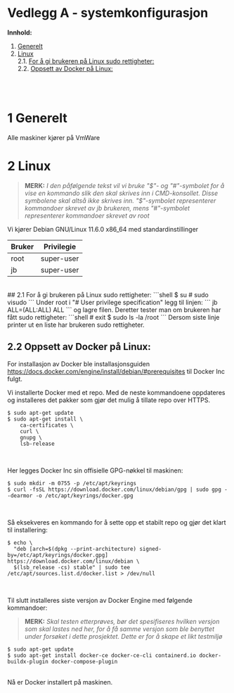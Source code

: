 # Vedlegg A - systemkonfigurasjon

**Innhold:**
1. [Generelt](#1-generelt)
2. [Linux](#2-linux)  
2.1. [For å gi brukeren på Linux sudo rettigheter:](#21-for-å-gi-brukeren-på-linux-sudo-rettigheter)  
2.2. [Oppsett av Docker på Linux:](#22-oppsett-av-docker-på-linux)  

<br>
<br>

# 1 Generelt

Alle maskiner kjører på VmWare
<br>

# 2 Linux

> **MERK:** _I den påfølgende tekst vil vi bruke "$"- og "#"-symbolet for å vise en kommando slik den skal skrives inn i CMD-konsollet. Disse symbolene skal altså ikke skrives inn. "$"-symbolet representerer kommandoer skrevet av jb brukeren, mens "#"-symbolet representerer kommandoer skrevet av root_

Vi kjører Debian GNU/Linux 11.6.0 x86_64 med standardinstillinger 




| Bruker | Privilegie |
| ----------- | ----------- |
| root | super-user |
| jb | super-user |

<br>
## 2.1 For å gi brukeren på Linux sudo rettigheter:
```shell
  $ su
  # sudo visudo
```
Under root i "# User privilege specification" legg til linjen:
```
jb  ALL=(ALL:ALL) ALL
```
og lagre filen.
Deretter tester man om brukeren har fått sudo rettigheter:
```shell
  # exit
  $ sudo ls -la /root
```
Dersom siste linje printer ut en liste har brukeren sudo rettigheter.
<br>

## 2.2 Oppsett av Docker på Linux:
For installasjon av Docker ble installasjonsguiden https://docs.docker.com/engine/install/debian/#prerequisites til Docker Inc fulgt. 

Vi installerte Docker med et repo. Med de neste kommandoene oppdateres og installeres det pakker som gjør det mulig å tillate repo over HTTPS.
```shell
$ sudo apt-get update
$ sudo apt-get install \
    ca-certificates \
    curl \
    gnupg \
    lsb-release
```
<br>

Her legges Docker Inc sin offisielle GPG-nøkkel til maskinen:
```shell
$ sudo mkdir -m 0755 -p /etc/apt/keyrings
$ curl -fsSL https://download.docker.com/linux/debian/gpg | sudo gpg --dearmor -o /etc/apt/keyrings/docker.gpg
```
<br>

Så eksekveres en kommando for å sette opp et stabilt repo og gjør det klart til installering:
```shell
$ echo \
  "deb [arch=$(dpkg --print-architecture) signed-by=/etc/apt/keyrings/docker.gpg] https://download.docker.com/linux/debian \
  $(lsb_release -cs) stable" | sudo tee /etc/apt/sources.list.d/docker.list > /dev/null
```
<br>

Til slutt installeres siste versjon av Docker Engine med følgende kommandoer:  
> **MERK:** _Skal testen etterprøves, bør det spesifiseres hvilken versjon som skal lastes ned her, for å få samme versjon som ble benyttet under forsøket i dette prosjektet. Dette er for å skape et likt testmiljø_
```shell
$ sudo apt-get update
$ sudo apt-get install docker-ce docker-ce-cli containerd.io docker-buildx-plugin docker-compose-plugin
```
<br>
Nå er Docker installert på maskinen.


<br>

